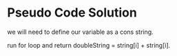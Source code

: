 # Pseudo Code Solution

we will need to define our variable as a cons string.

run for loop and return doubleString = string[i] + string[i].
